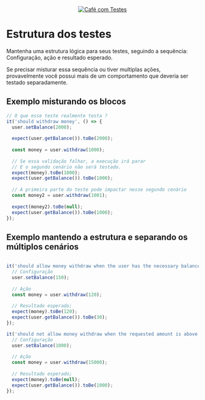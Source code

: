 <p align="center">
  <a href="https://github.com/pagarme/cafe-com-testes">
    <img src="../.github/cafecomtestes.png" alt="Café com Testes">
  </a>
</p>

# Estrutura dos testes

Mantenha uma estrutura lógica para seus testes, seguindo a sequência: Configuração, ação e resultado esperado.

Se precisar misturar essa sequência ou tiver multiplas ações, provavelmente você possui mais de um comportamento que deveria ser testado separadamente.


## Exemplo misturando os blocos
```javascript
// O que esse teste realmente testa ?
it('should withdraw money', () => {
  user.setBalance(2000);
  
  expect(user.getBalance()).toBe(2000);  
  
  const money = user.withdraw(1000);
  
  // Se essa validação falhar, a execução irá parar
  // E o segundo cenário não será testado.
  expect(money).toBe(1000);
  expect(user.getBalance()).toBe(1000);
  
  // A primeira parte do teste pode impactar nesse segundo cenário
  const money2 = user.withdraw(1001);
  
  expect(money2).toBe(null);
  expect(user.getBalance()).toBe(1000);
});
```


## Exemplo mantendo a estrutura e separando os múltiplos cenários
```javascript

it('should allow money withdraw when the user has the necessary balance', () => {
  // Configuração
  user.setBalance(150);
  
  // Ação
  const money = user.withdraw(120);
  
  // Resultado esperado;
  expect(money).toBe(120);
  expect(user.getBalance()).toBe(30);
});

it('should not allow money withdraw when the requested amount is above the current balance', () => {
  // Configuração
  user.setBalance(1000);
  
  // Ação
  const money = user.withdraw(15000);
  
  // Resultado esperado;
  expect(money).toBe(null);
  expect(user.getBalance()).toBe(1000);
});
```
